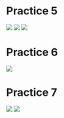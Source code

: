 # Practice 5
<img src="/home/nop/cis106/weekReports/wr8/5ss1">
<img src="/home/nop/cis106/weekReports/wr8/5ss2">
<img src="/home/nop/cis106/weekReports/wr8/5ss3">



# Practice 6
<img src="/home/nop/cis106/weekReports/wr8/ss6">




# Practice 7
<img src="/home/nop/cis106/weekReports/wr8/7ss1">
<img src="/home/nop/cis106/weekReports/wr8/7ss2">